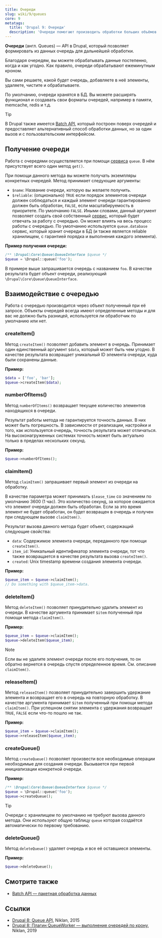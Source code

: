 ```yaml
---
title: Очереди
slug: wiki/9/queues
core: 9
metatags:
  title: 'Drupal 9: Очереди'
  description: 'Очереди помогают производить обработки больших объёмов данных.'
---
```


**Очереди** (англ. Queues) — API в Drupal, который позволяет формировать из данных очередь для дальнейшей обработки.

Благодаря очередям, вы можете обрабатывать данные постепенно, когда и как угодно. Как правило, очереди обрабатывают ежеминутным кроном.

Вы сами решаете, какой будет очередь, добавляете в неё элементы, удаляете, чистите и обрабатываете.

По умолчанию, очереди хранятся в БД. Вы можете расширять функционал и создавать свои форматы очередей, например в памяти, memcache, redis и т.д.

> [!TIP]
> В Drupal также имеется [Batch API](../batches/index.md), который построен поверх очередей и предоставляет альтернативный способ обработки данных, но за один вызов и с пользовательским интерфейсом.

## Получение очереди

Работа с очередями осуществляется при помощи [сервиса](../services/index.md) `queue`. В нём присутствует всего один метод `get()`.

При помощи данного метода вы можете получать экземпляры конкретных очередей. Метод принимает следующие аргументы:

- `$name`: Название очереди, которую вы желаете получить.
- `$reliable`: (опционально) `TRUE` если порядок элементов очереди должен соблюдаться и каждый элемент очереди гарантированно должен быть обработан, `FALSE`, если масштабируемость в приоритете. По умолчанию `FALSE`. Иными словами, данный аргумент позволяет создать свой собственный [сервис](../services/index.md), который будет отвечать за работу с очередью. Он может влиять на весь процесс работы с очередью. По умолчанию используется `queue.database` сервис, который хранит очереди в БД (и также является reliable хранилищем, с гарантией порядка и выполнения каждого элемента).

**Пример получения очереди:**

```php
/** \Drupal\Core\Queue\QueueInterface $queue */
$queue = \Drupal::queue('foo');
```

В примере выше запрашивается очередь с названием `foo`. В качестве результата будет объект очереди, реализующий `\Drupal\Core\Queue\QueueInterface`.

## Взаимодействие с очередью

Работа с очередью производится через объект полученный при её запросе. Объекты очередей всегда имеют определенные методы и для вас не должно быть разницей, используется ли обработчик по умолчанию или нет.

### createItem()

Метод `createItem()` позволяет добавить элемент в очередь. Принимает один единственный аргумент `$data`, который может быть чем угодно. В качестве результата возвращает уникальный ID элемента очереди, куда были сохранены данные.

**Пример:**

```php
$data = ['foo', 'bar'];
$queue->createItem($data);
```

### numberOfItems()

Метод `numberOfItems()` возвращает текущее количество элементов находящихся в очереди.

Результат работы метода не гарантируется точность данных. В них может быть погрешность. В зависимости от реализации, настройки и того, как используется очередь, точность результата может отличаться. На высоконагруженных системах точность может быть актуально только в пределах нескольких секунд.

**Пример:**

```php
$queue->numberOfItems();
```

### claimItem()

Метод `claimItem()` запрашивает первый элемент из очереди на обработку.

В качестве параметра может принимать `$lease_time` со значением по умолчанию 3600 (1 час). Это количество секунд, за которое ожидается что элемент очереди должен быть обработан. Если за это время элемент не будет обработан, он будет возвращен в очередь и получен при следующем вызове `claimItem()`.

Результат вызова данного метода будет объект, содержащий следующие свойства:

- `data`: Содержимое элемента очереди, переданного при помощи `createItem()`.
- `item_id`: Уникальный идентификатор элемента очереди, тот что также возвращается в качестве результата вызова `createItem()`.
- `created`: Unix timestamp времени создания элемента очереди.

**Пример:**

```php
$queue_item = $queue->claimItem();
// Do something with $queue_item->data.
```

### deleteItem()

Метод `deleteItem()` позволяет принудительно удалить элемент из очереди. В качестве аргумента принимает `$item` полученный при помощи метода `claimItem()`.

**Пример:**

```php
$queue_item = $queue->claimItem();
$queue->deleteItem($queue_item);
```

> [!NOTE]
> Если вы не удалите элемент очереди после его получения, то он обратно вернется в очередь спустя определенное время. См. описание `claimItem()`.

### releaseItem()

Метод `releaseItem()` позволяет принудительно завершить удержание элемента и возвращает его в очередь на повторную обработку. В качестве аргумента принимает `$item` полученный при помощи метода `claimItem()`. При успешном снятии элемента с удержания возвращает `TRUE`, `FALSE` если что-то пошло не так.

**Пример:**

```php
$queue_item = $queue->claimItem();
$queue->releaseItem($queue_item);
```

### createQueue()

Метод `createQueue()` позволяет произвести все необходимые операции необходимые для создания очереди. Вызывается при первой инициализации конкретной очереди.

**Пример:**

```php
/** \Drupal\Core\Queue\QueueInterface $queue */
$queue = \Drupal::queue('foo');
$queue->createQueue();
```

> [!TIP]
> Очереди с хранилищем по умолчанию не требуют вызова данного метода. Они используют общую таблицу `queue` которая создаётся автоматически по первому требованию.

### deleteQueue()

Метод `deleteQueue()` удаляет очередь и все её оставшиеся элементы.

**Пример:**

```php
$queue->deleteQueue();
```

## Смотрите также

- [Batch API — пакетная обработка данных](../batches/index.md)

## Ссылки

- [Drupal 8: Queue API](https://niklan.net/blog/79), Niklan, 2015
- [Drupal 8: Плагин QueueWorker — выполнение очередей по крону](https://niklan.net/blog/200), Niklan, 2019